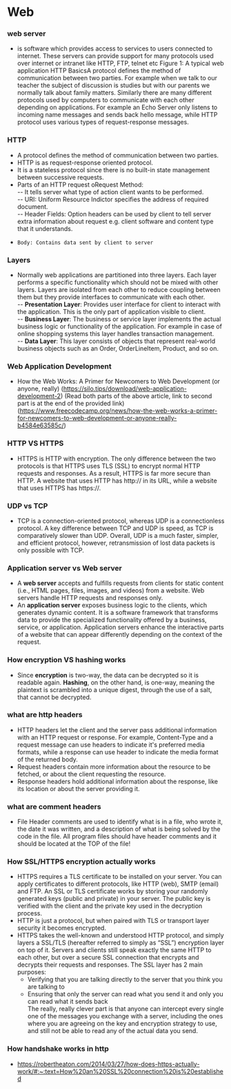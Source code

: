 # Web
### web server 
- is software which provides access to services to users connected to internet. These servers can provide support for many protocols used over internet or intranet like HTTP, FTP, telnet etc Figure 1: A typical web application HTTP BasicsA protocol defines the method of communication between two parties. For example when we  talk  to  our  teacher  the  subject  of  discussion  is  studies  but  with  our  parents  we  normally talk about family matters. Similarly there are many different protocols used by computers  to  communicate  with  each  other  depending  on  applications.  For  example  an  Echo  Server  only  listens  to  incoming  name  messages  and  sends  back  hello  message,  while HTTP protocol uses various types of request-response messages. 
### HTTP
- A protocol defines the method of communication between two parties.
- HTTP is as request-response oriented protocol.
- It  is  a  stateless  protocol  since  there  is  no  built-in  state  management  between  successive requests.
- Parts of an HTTP request oRequest  Method:  
--     It  tells  server  what  type  of  action  client  wants  to  be  performed. <br />
--     URI:   Uniform   Resource   Indictor   specifies   the   address   of   required   document. <br />
--     Header  Fields:  Option  headers  can  be  used  by  client  to  tell  server  extra  information  about  request  e.g.  client  software  and  content  type  that  it  understands. <br />
-     Body: Contains data sent by client to server

### Layers
- Normally web applications are partitioned into three layers. Each layer performs a specific functionality which should not be mixed with other layers. Layers are isolated from each other to reduce coupling between them but they provide interfaces to communicate with each other.<br />
--       **Presentation Layer**: Provides user interface for client to interact with the application. This is the only part of application visible to client. <br />
--       **Business Layer**: The business or service layer implements the actual business logic or functionality of the application. For example in case of online shopping systems this layer handles transaction management.<br />
--       **Data Layer**: This layer consists of objects that represent real-world business objects such as an Order, OrderLineItem, Product, and so on. <br />

### Web Application Development
- How the Web Works: A Primer for Newcomers to Web Development (or anyone, really) (https://silo.tips/download/web-application-development-2)
(Read both parts of the above article, link to second part is at the end of the provided link) (https://www.freecodecamp.org/news/how-the-web-works-a-primer-for-newcomers-to-web-development-or-anyone-really-b4584e63585c/)

### HTTP VS HTTPS
- HTTPS is HTTP with encryption. The only difference between the two protocols is that HTTPS uses TLS (SSL) to encrypt normal HTTP requests and responses. As a result, HTTPS is far more secure than HTTP. A website that uses HTTP has http:// in its URL, while a website that uses HTTPS has https://.

### UDP vs TCP
- TCP is a connection-oriented protocol, whereas UDP is a connectionless protocol. A key difference between TCP and UDP is speed, as TCP is comparatively slower than UDP. Overall, UDP is a much faster, simpler, and efficient protocol, however, retransmission of lost data packets is only possible with TCP.

### Application server vs Web server
- A **web server** accepts and fulfills requests from clients for static content (i.e., HTML pages, files, images, and videos) from a website. Web servers handle HTTP requests and responses only.
- An **application server** exposes business logic to the clients, which generates dynamic content. It is a software framework that transforms data to provide the specialized functionality offered by a business, service, or application. Application servers enhance the interactive parts of a website that can appear differently depending on the context of the request.

### How encryption VS hashing works
- Since **encryption** is two-way, the data can be decrypted so it is readable again. **Hashing**, on the other hand, is one-way, meaning the plaintext is scrambled into a unique digest, through the use of a salt, that cannot be decrypted.

### what are http headers
- HTTP headers let the client and the server pass additional information with an HTTP request or response.  For example, Content-Type and a request message can use headers to indicate it's preferred media formats, while a response can use header to indicate the media format of the returned body.
- Request headers contain more information about the resource to be fetched, or about the client requesting the resource.
- Response headers hold additional information about the response, like its location or about the server providing it.

### what are comment headers
- File Header comments are used to identify what is in a file, who wrote it, the date it was written, and a description of what is being solved by the code in the file. All program files should have header comments and it should be located at the TOP of the file!

### How SSL/HTTPS encryption actually works
- HTTPS requires a TLS certificate to be installed on your server. You can apply certificates to different protocols, like HTTP (web), SMTP (email) and FTP. An SSL or TLS certificate works by storing your randomly generated keys (public and private) in your server. The public key is verified with the client and the private key used in the decryption process.
- HTTP is just a protocol, but when paired with TLS or transport layer security it becomes encrypted.
- HTTPS takes the well-known and understood HTTP protocol, and simply layers a SSL/TLS (hereafter referred to simply as “SSL”) encryption layer on top of it. Servers and clients still speak exactly the same HTTP to each other, but over a secure SSL connection that encrypts and decrypts their requests and responses. The SSL layer has 2 main purposes:
  * Verifying that you are talking directly to the server that you think you are talking to
  * Ensuring that only the server can read what you send it and only you can read what it sends back <br />
The really, really clever part is that anyone can intercept every single one of the messages you exchange with a server, including the ones where you are agreeing on the key and encryption strategy to use, and still not be able to read any of the actual data you send.

### How handshake works in http
- https://robertheaton.com/2014/03/27/how-does-https-actually-work/#:~:text=How%20an%20SSL%20connection%20is%20established


